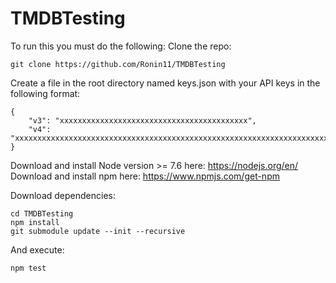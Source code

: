 # TMDBTesting


To run this you must do the following:
Clone the repo:

    git clone https://github.com/Ronin11/TMDBTesting

Create a file in the root directory named keys.json with your API keys in the following format:

    {
        "v3": "xxxxxxxxxxxxxxxxxxxxxxxxxxxxxxxxxxxxxxxxxx",
        "v4": "xxxxxxxxxxxxxxxxxxxxxxxxxxxxxxxxxxxxxxxxxxxxxxxxxxxxxxxxxxxxxxxxxxxxxxxxxxxxxxxxxxxxxx"
    }
    
Download and install Node version >= 7.6 here: https://nodejs.org/en/
Download and install npm here: https://www.npmjs.com/get-npm

Download dependencies:

    cd TMDBTesting
    npm install
    git submodule update --init --recursive

And execute:

    npm test
